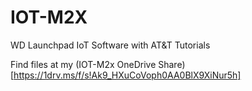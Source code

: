 # IOT-M2X
WD Launchpad IoT Software with AT&amp;T Tutorials


Find files at my (IOT-M2x OneDrive Share)[https://1drv.ms/f/s!Ak9_HXuCoVoph0AA0BlX9XiNur5h]


